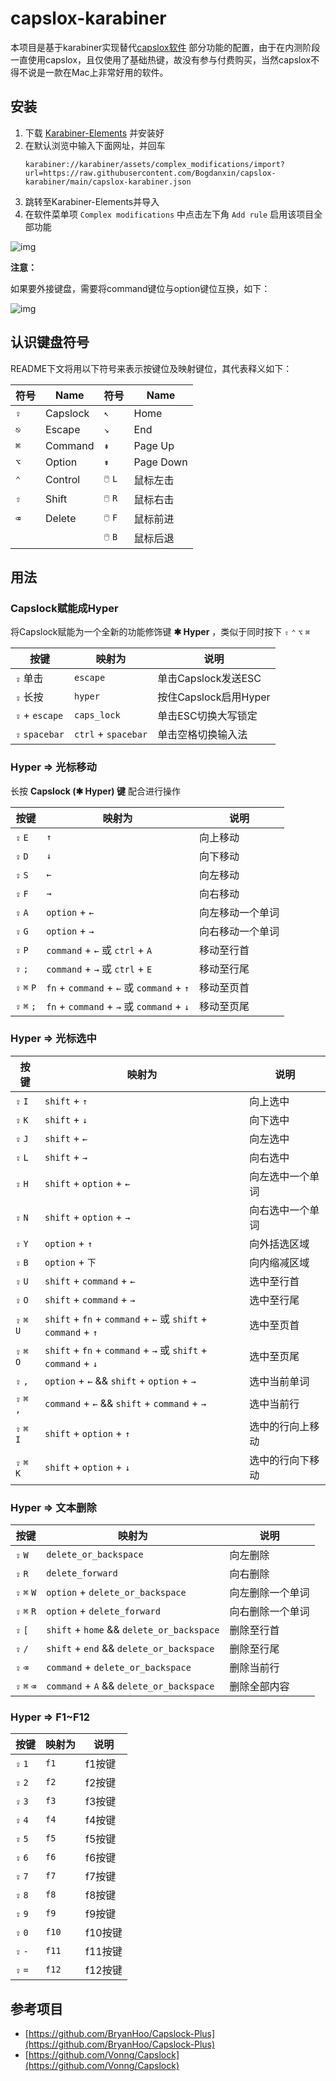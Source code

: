 # capslox-karabiner

本项目是基于karabiner实现替代[capslox软件](https://capslox.com)
部分功能的配置，由于在内测阶段一直使用capslox，且仅使用了基础热键，故没有参与付费购买，当然capslox不得不说是一款在Mac上非常好用的软件。

## 安装

1. 下载 [Karabiner-Elements](https://karabiner-elements.pqrs.org/) 并安装好
2. 在默认浏览中输入下面网址，并回车
    ```shell
    karabiner://karabiner/assets/complex_modifications/import?url=https://raw.githubusercontent.com/Bogdanxin/capslox-karabiner/main/capslox-karabiner.json
    ```
3. 跳转至Karabiner-Elements并导入
4. 在软件菜单项 `Complex modifications` 中点击左下角 `Add rule` 启用该项目全部功能

![img](https://github.com/yqchilde/capslox-karabiner/blob/main/screenshots/img1.jpg "效果图1")

**注意：**

如果要外接键盘，需要将command键位与option键位互换，如下：

![img](https://github.com/yqchilde/capslox-karabiner/blob/main/screenshots/img2.jpg "效果图2")

## 认识键盘符号

README下文将用以下符号来表示按键位及映射键位，其代表释义如下：

| 符号 | Name     | 符号    | Name      |
| ---- | -------- | ------- | --------- |
| `⇪`  | Capslock | `↖`     | Home      |
| `⎋`  | Escape   | `↘`     | End       |
| `⌘`  | Command  | `⇞`     | Page Up   |
| `⌥`  | Option   | `⇟`     | Page Down |
| `⌃`  | Control  | `🖱️` `L` | 鼠标左击  |
| `⇧`  | Shift    | `🖱️` `R` | 鼠标右击  |
| `⌫`  | Delete   | `🖱️` `F` | 鼠标前进  |
|      |          | `🖱️` `B` | 鼠标后退  |

## 用法

### Capslock赋能成Hyper

将Capslock赋能为一个全新的功能修饰键 **✱ Hyper** ，类似于同时按下 `⇧` `⌃` `⌥` `⌘`

| 按键             | 映射为         | 说明                  |
|----------------|-------------| --------------------- |
| `⇪` 单击         | `escape`    | 单击Capslock发送ESC   |
| `⇪` 长按         | `hyper`     | 按住Capslock启用Hyper |
| `⇪` + `escape` | `caps_lock` | 单击ESC切换大写锁定   |
| `⇪` `spacebar` | `ctrl` + `spacebar` | 单击空格切换输入法    |

### Hyper => 光标移动

长按 **Capslock (✱ Hyper) 键** 配合进行操作

| 按键    | 映射为                                      | 说明       |
| ------- |------------------------------------------|----------|
| `⇪` `E` | `↑`                                      | 向上移动     |
| `⇪` `D`     | `↓`                                      | 向下移动     |
| `⇪` `S`     | `←`                                      | 向左移动     |
| `⇪` `F`     | `→`                                      | 向右移动     |
| `⇪` `A`     | `option` + `←`                           | 向左移动一个单词 |
| `⇪` `G`     | `option` + `→`                           | 向右移动一个单词 |
| `⇪` `P`     | `command` + `←` 或 `ctrl` + `A`           | 移动至行首    |
| `⇪` `;`     | `command` + `→` 或 `ctrl` + `E`           | 移动至行尾   |
| `⇪` `⌘` `P` | `fn` + `command` + `←` 或 `command` + `↑` | 移动至页首  |
| `⇪` `⌘` `;` | `fn` + `command` + `→` 或 `command` + `↓` | 移动至页尾    |

### Hyper => 光标选中

| 按键 | 映射为                                                 | 说明       |
| ---- |-----------------------------------------------------|----------|
| `⇪` `I`  | `shift` + `↑`                                       | 向上选中     |
| `⇪` `K`  | `shift` + `↓`                                       | 向下选中     |
| `⇪` `J`  | `shift` + `←`                                       | 向左选中     |
| `⇪` `L`  | `shift` + `→`                                       | 向右选中     |
| `⇪` `H`  | `shift` + `option` + `←`                            | 向左选中一个单词 |
| `⇪` `N`  | `shift` + `option` + `→`                            | 向右选中一个单词 |
| `⇪` `Y`     | `option` + `↑`                                      | 向外括选区域   |
| `⇪` `B`     | `option` + `下`                                      | 向内缩减区域   |
| `⇪` `U`  | `shift` + `command` + `←`                           | 选中至行首    |
| `⇪` `O`  | `shift` + `command` + `→`                           | 选中至行尾    |
| `⇪` `⌘` `U` | `shift` + `fn` + `command` + `←` 或 `shift` + `command` + `↑` | 选中至页首    |
| `⇪` `⌘` `O` | `shift` + `fn` + `command` + `→` 或 `shift` + `command` + `↓` | 选中至页尾    |
| `⇪` `,` | `option` + `←` && `shift` + `option` + `→`          | 选中当前单词   |
| `⇪` `⌘` `,` | `command` + `←` && `shift` + `command` + `→`        | 选中当前行 |
| `⇪` `⌘` `I` | `shift` + `option` + `↑`                            | 选中的行向上移动 |
| `⇪` `⌘` `K` | `shift` + `option` + `↓`                            | 选中的行向下移动 |

### Hyper => 文本删除

| 按键          | 映射为                                     | 说明     |
|-------------|-----------------------------------------| -------- |
| `⇪` `W`     | `delete_or_backspace`                   | 向左删除 |
| `⇪` `R`     | `delete_forward`                        | 向右删除 |
| `⇪` `⌘` `W` | `option` + `delete_or_backspace`        | 向左删除一个单词 |
| `⇪` `⌘` `R` | `option` + `delete_forward`             | 向右删除一个单词 |
| `⇪` `[`     | `shift` + `home` && `delete_or_backspace` | 删除至行首 |
| `⇪` `/`     | `shift` + `end` && `delete_or_backspace` | 删除至行尾 |
| `⇪` `⌫`     | `command` + `delete_or_backspace`       | 删除当前行 |
| `⇪` `⌘` `⌫` | `command` + `A` && `delete_or_backspace` | 删除全部内容 |

### Hyper => F1~F12

| 按键      | 映射为   | 说明    |
|---------|-------|-------|
| `⇪` `1` | `f1`  | f1按键  |
| `⇪` `2` | `f2`  | f2按键  |
| `⇪` `3` | `f3`  | f3按键  |
| `⇪` `4` | `f4`  | f4按键  |
| `⇪` `5` | `f5`  | f5按键  |
| `⇪` `6` | `f6`  | f6按键  |
| `⇪` `7` | `f7`  | f7按键  |
| `⇪` `8` | `f8`  | f8按键  |
| `⇪` `9` | `f9`  | f9按键  |
| `⇪` `0` | `f10` | f10按键 |
| `⇪` `-` | `f11` | f11按键 |
| `⇪` `=` | `f12` | f12按键 |

## 参考项目

- [https://github.com/BryanHoo/Capslock-Plus](https://github.com/BryanHoo/Capslock-Plus)
- [https://github.com/Vonng/Capslock](https://github.com/Vonng/Capslock)